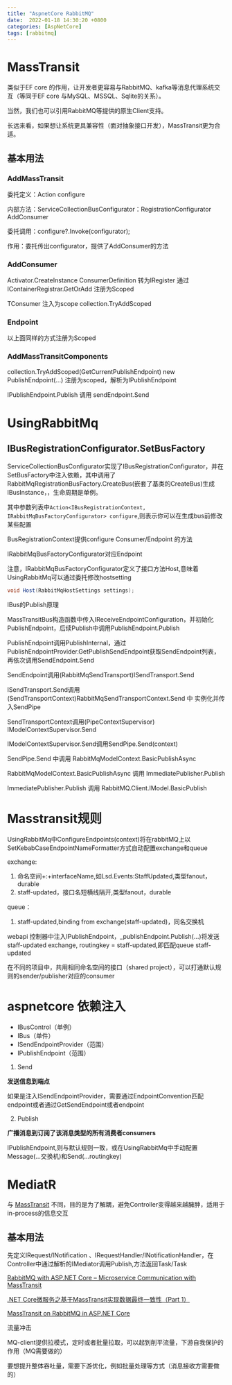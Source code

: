 ```yaml
---
title: "AspnetCore RabbitMQ"
date:  2022-01-18 14:30:20 +0800
categories: [AspNetCore]
tags: [rabbitmq]
---
```


# MassTransit

类似于EF core 的作用，让开发者更容易与RabbitMQ、kafka等消息代理系统交互（等同于EF core 与MySQL、MSSQL、Sqlite的关系）。

当然，我们也可以引用RabbitMQ等提供的原生Client支持。

长远来看，如果想让系统更具兼容性（面对抽象接口开发），MassTransit更为合适。

## 基本用法

### AddMassTransit

委托定义：Action<IBusRegistrationConfigurator> configure

内部方法：ServiceCollectionBusConfigurator：RegistrationConfigurator AddConsumer

委托调用：configure?.Invoke(configurator);

作用：委托传出configurator，提供了AddConsumer的方法

### AddConsumer

Activator.CreateInstance ConsumerDefinition  转为IRegister 通过 IContainerRegistrar.GetOrAdd 注册为Scoped

TConsumer 注入为scope collection.TryAddScoped

### Endpoint

以上面同样的方式注册为Scoped

### AddMassTransitComponents

collection.TryAddScoped(GetCurrentPublishEndpoint) new PublishEndpoint(...) 注册为scoped，解析为IPublishEndpoint

IPublishEndpoint.Publish 调用 sendEndpoint.Send

# UsingRabbitMq
## IBusRegistrationConfigurator.SetBusFactory

ServiceCollectionBusConfigurator实现了IBusRegistrationConfigurator，并在SetBusFactory中注入依赖，其中调用了RabbitMqRegistrationBusFactory.CreateBus(嵌套了基类的CreateBus)生成IBusInstance，，生命周期是单例。

其中参数列表中`Action<IBusRegistrationContext, IRabbitMqBusFactoryConfigurator> configure`,则表示你可以在生成bus前修改某些配置

BusRegistrationContext提供configure Consumer/Endpoint 的方法

IRabbitMqBusFactoryConfigurator对应Endpoint


注意，IRabbitMqBusFactoryConfigurator定义了接口方法Host,意味着UsingRabbitMq可以通过委托修改hostsetting

```csharp
void Host(RabbitMqHostSettings settings);
```

IBus的Publish原理

MassTransitBus构造函数中传入IReceiveEndpointConfiguration，并初始化PublishEndpoint，后续Publish中调用PublishEndpoint.Publish

PublishEndpoint调用PublishInternal，通过PublishEndpointProvider.GetPublishSendEndpoint获取SendEndpoint列表，再依次调用SendEndpoint.Send

SendEndpoint调用(RabbitMqSendTransport)ISendTransport.Send

ISendTransport.Send调用(SendTransportContext)RabbitMqSendTransportContext.Send 中 实例化并传入SendPipe<T>

SendTransportContext调用(PipeContextSupervisor) IModelContextSupervisor.Send

IModelContextSupervisor.Send调用SendPipe.Send(context)

SendPipe.Send 中调用 RabbitMqModelContext.BasicPublishAsync

RabbitMqModelContext.BasicPublishAsync 调用 ImmediatePublisher.Publish

ImmediatePublisher.Publish 调用 RabbitMQ.Client.IModel.BasicPublish


# Masstransit规则

UsingRabbitMq中ConfigureEndpoints(context)将在rabbitMQ上以SetKebabCaseEndpointNameFormatter方式自动配置exchange和queue

exchange:
1. 命名空间+:+interfaceName,如Lsd.Events:StaffUpdated,类型fanout，durable
2. staff-updated，接口名短横线隔开,类型fanout，durable

queue：
1. staff-updated,binding from exchange(staff-updated)，同名交换机

webapi 控制器中注入IPublishEndpoint，_publishEndpoint.Publish<StaffUpdated>(...)将发送staff-updated exchange, routingkey = staff-updated,即匹配queue staff-updated


在不同的项目中，共用相同命名空间的接口（shared project），可以打通默认规则的sender/publisher对应的consumer

# aspnetcore 依赖注入

* IBusControl（单例）
* IBus（单件）
* ISendEndpointProvider（范围）
* IPublishEndpoint（范围）

1. Send

**发送信息到端点**

如果是注入ISendEndpointProvider，需要通过EndpointConvention匹配endpoint或者通过GetSendEndpoint或者endpoint

2. Publish

**广播消息到订阅了该消息类型的所有消费者consumers**

IPublishEndpoint,则与默认规则一致，或在UsingRabbitMq中手动配置Message(...交换机)和Send(...routingkey)



# MediatR

与 [MassTransit](#masstransit) 不同，目的是为了解耦，避免Controller变得越来越臃肿，适用于in-process的信息交互

## 基本用法

先定义IRequest/INotification 、IRequestHandler/INotificationHandler，在Controller中通过解析的IMediator调用Publish,方法返回Task/Task<ReponseType>






[RabbitMQ with ASP.NET Core – Microservice Communication with MassTransit](https://codewithmukesh.com/blog/rabbitmq-with-aspnet-core-microservice/)

[.NET Core微服务之基于MassTransit实现数据最终一致性（Part 1） ](https://www.cnblogs.com/edisonchou/p/dnc_microservice_masstransit_foundation_part1.html)


[MassTransit on RabbitMQ in ASP.NET Core](https://blog.simontimms.com/2017/03/25/masstransit-on-rabbitmq-in-asp-net-core/)

流量冲击

MQ-client提供拉模式，定时或者批量拉取，可以起到削平流量，下游自我保护的作用（MQ需要做的）

要想提升整体吞吐量，需要下游优化，例如批量处理等方式（消息接收方需要做的）
